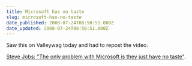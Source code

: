 ```yaml
---
title: Microsoft has no taste
slug: microsoft-has-no-taste
date_published: 2008-07-24T08:50:51.000Z
date_updated: 2008-07-24T08:50:51.000Z
---
```


Saw this on Valleywag today and had to repost the video.

[Steve Jobs: "The only problem with Microsoft is they just have no taste"](http://valleywag.com/5028472/the-only-problem-with-microsoft-is-they-just-have-no-taste).
